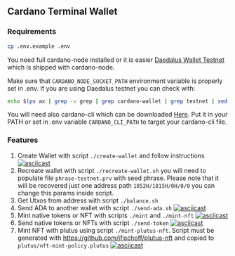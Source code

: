 ## Cardano Terminal Wallet

### Requirements
```bash
cp .env.example .env
```

You need full cardano-node installed or it is easier [Daedalus Wallet Testnet](https://testnets.cardano.org/en/testnets/cardano/get-started/wallet/) which is shipped with cardano-node. 

Make sure that `CARDANO_NODE_SOCKET_PATH` environment variable is properly set in .env. If you are using Daedalus testnet you can check with:
```bash
echo $(ps ax | grep -v grep | grep cardano-wallet | grep testnet | sed -E 's/(.*)node-socket //')
```
You will need also cardano-cli which can be downloaded [Here](https://github.com/input-output-hk/cardano-wallet/releases/tag/v2021-09-09). Put it in your PATH or set in .env variable `CARDANO_CLI_PATH` to target your cardano-cli file.

### Features
1. Create Wallet with script `./create-wallet` and follow instructions
[![asciicast](https://asciinema.org/a/v9WMidewy5QIAizudEZF0YlDO.svg)](https://asciinema.org/a/v9WMidewy5QIAizudEZF0YlDO)
2. Recreate wallet with script `./recreate-wallet.sh` you will need to populate file `phrase-testnet.prv` with seed phrase. Please note that it will be recovered just one address path `1852H/1815H/0H/0/0` you can change this params inside script. 
3. Get Utxos from address with script `./balance.sh`
4. Send ADA to another wallet with script `./send-ada.sh`
[![asciicast](https://asciinema.org/a/BOJ5g9n0fZiQHT8YvY8cDVOGD.svg)](https://asciinema.org/a/BOJ5g9n0fZiQHT8YvY8cDVOGD)
5. Mint native tokens or NFT with scripts `./mint` and `./mint-nft`
[![asciicast](https://asciinema.org/a/ulSaJP8HXoXC6Kd5X3dCvq2EA.svg)](https://asciinema.org/a/ulSaJP8HXoXC6Kd5X3dCvq2EA)
6. Send native tokens or NFTs with script `./send-token`
[![asciicast](https://asciinema.org/a/bfLwieUvClqKd8RJ8s7wLGAlD.svg)](https://asciinema.org/a/bfLwieUvClqKd8RJ8s7wLGAlD)
7. Mint NFT with plutus using script `./mint-plutus-nft`. Script must be generated with https://github.com/jfischoff/plutus-nft and copied to `plutus/nft-mint-policy.plutus`
[![asciicast](https://asciinema.org/a/03lqEIC34mJAtiKKL8bkbewsK.svg)](https://asciinema.org/a/03lqEIC34mJAtiKKL8bkbewsK)